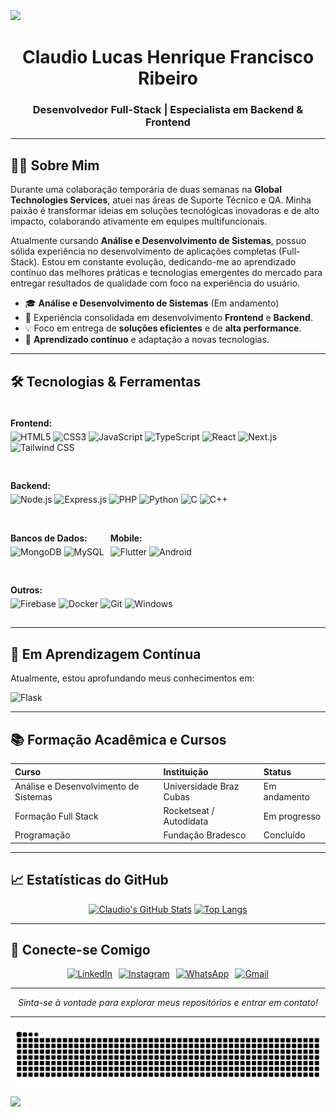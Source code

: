<img src="https://capsule-render.vercel.app/api?type=waving&color=0F2027&height=100&section=header"/>

<h1 align="center">Claudio Lucas Henrique Francisco Ribeiro</h1>
<h3 align="center">Desenvolvedor Full-Stack | Especialista em Backend & Frontend</h3>

---

## 👨‍💻 Sobre Mim

Durante uma colaboração temporária de duas semanas na **Global Technologies Services**, atuei nas áreas de Suporte Técnico e QA. Minha paixão é transformar ideias em soluções tecnológicas inovadoras e de alto impacto, colaborando ativamente em equipes multifuncionais.

Atualmente cursando **Análise e Desenvolvimento de Sistemas**, possuo sólida experiência no desenvolvimento de aplicações completas (Full-Stack). Estou em constante evolução, dedicando-me ao aprendizado contínuo das melhores práticas e tecnologias emergentes do mercado para entregar resultados de qualidade com foco na experiência do usuário.

- 🎓 **Análise e Desenvolvimento de Sistemas** (Em andamento)
- 🚀 Experiência consolidada em desenvolvimento **Frontend** e **Backend**.
- 💡 Foco em entrega de **soluções eficientes** e de **alta performance**.
- 🧠 **Aprendizado contínuo** e adaptação a novas tecnologias.

---

## 🛠️ Tecnologias & Ferramentas

<div style="display: flex; flex-wrap: wrap; justify-content: start; gap: 10px;">
  <div style="margin-bottom: 15px;">
    <h4 align="left" style="margin-bottom: 5px;">Frontend:</h4>
    <img src="https://img.shields.io/badge/HTML5-E34F26?style=for-the-badge&logo=html5&logoColor=white" alt="HTML5"/>
    <img src="https://img.shields.io/badge/CSS3-1572B6?style=for-the-badge&logo=css3&logoColor=white" alt="CSS3"/>
    <img src="https://img.shields.io/badge/JavaScript-F7DF1E?style=for-the-badge&logo=javascript&logoColor=black" alt="JavaScript"/>
    <img src="https://img.shields.io/badge/TypeScript-3178C6?style=for-the-badge&logo=typescript&logoColor=white" alt="TypeScript"/>
    <img src="https://img.shields.io/badge/React-20232A?style=for-the-badge&logo=react&logoColor=61DAFB" alt="React"/>
    <img src="https://img.shields.io/badge/Next.js-000000?style=for-the-badge&logo=nextdotjs&logoColor=white" alt="Next.js"/>
    <img src="https://img.shields.io/badge/Tailwind_CSS-38B2AC?style=for-the-badge&logo=tailwind-css&logoColor=white" alt="Tailwind CSS"/>
  </div>
  <div style="margin-bottom: 15px;">
    <h4 align="left" style="margin-bottom: 5px;">Backend:</h4>
    <img src="https://img.shields.io/badge/Node.js-339933?style=for-the-badge&logo=nodedotjs&logoColor=white" alt="Node.js"/>
    <img src="https://img.shields.io/badge/Express.js-404D59?style=for-the-badge&logo=express&logoColor=white" alt="Express.js"/>
    <img src="https://img.shields.io/badge/PHP-777BB4?style=for-the-badge&logo=php&logoColor=white" alt="PHP"/>
    <img src="https://img.shields.io/badge/Python-3776AB?style=for-the-badge&logo=python&logoColor=white" alt="Python"/>
    <img src="https://img.shields.io/badge/C-A8B9CC?style=for-the-badge&logo=c&logoColor=white" alt="C"/>
    <img src="https://img.shields.io/badge/C%2B%2B-00599C?style=for-the-badge&logo=c%2B%2B&logoColor=white" alt="C++"/>
  </div>
  <div style="margin-bottom: 15px;">
    <h4 align="left" style="margin-bottom: 5px;">Bancos de Dados:</h4>
    <img src="https://img.shields.io/badge/MongoDB-4EA94B?style=for-the-badge&logo=mongodb&logoColor=white" alt="MongoDB"/>
    <img src="https://img.shields.io/badge/MySQL-005C84?style=for-the-badge&logo=mysql&logoColor=white" alt="MySQL"/>
  </div>
  <div style="margin-bottom: 15px;">
    <h4 align="left" style="margin-bottom: 5px;">Mobile:</h4>
    <img src="https://img.shields.io/badge/Flutter-02569B?style=for-the-badge&logo=flutter&logoColor=white" alt="Flutter"/>
    <img src="https://img.shields.io/badge/Android-3DDC84?style=for-the-badge&logo=android&logoColor=white" alt="Android"/>
  </div>
  <div style="margin-bottom: 15px;">
    <h4 align="left" style="margin-bottom: 5px;">Outros:</h4>
    <img src="https://img.shields.io/badge/Firebase-FFCA28?style=for-the-badge&logo=firebase&logoColor=black" alt="Firebase"/>
    <img src="https://img.shields.io/badge/Docker-2496ED?style=for-the-badge&logo=docker&logoColor=white" alt="Docker"/>
    <img src="https://img.shields.io/badge/Git-F05032?style=for-the-badge&logo=git&logoColor=white" alt="Git"/>
    <img src="https://img.shields.io/badge/Windows-0078D6?style=for-the-badge&logo=windows&logoColor=white" alt="Windows"/>
  </div>
</div>

---

## 🌱 Em Aprendizagem Contínua

Atualmente, estou aprofundando meus conhecimentos em:

<div style="display: flex; flex-wrap: wrap; justify-content: start; gap: 10px;">
  <img src="https://img.shields.io/badge/Flask-black?style=for-the-badge&logo=flask&logoColor=white" alt="Flask"/>
</div>

---

## 📚 Formação Acadêmica e Cursos

| Curso                                 | Instituição                     | Status       |
| :------------------------------------ | :------------------------------ | :----------- |
| Análise e Desenvolvimento de Sistemas | Universidade Braz Cubas         | Em andamento |
| Formação Full Stack                   | Rocketseat / Autodidata         | Em progresso |
| Programação                           | Fundação Bradesco               | Concluído    |

---

## 📈 Estatísticas do GitHub

<div align="center">

[![Claudio's GitHub Stats](https://github-readme-stats.vercel.app/api?username=maximonGamer&show_icons=true&theme=radical&hide_border=true&bg_color=0F2027&title_color=FFF&icon_color=FFF&text_color=FFF)](https://github.com/maximonGamer)
[![Top Langs](https://github-readme-stats.vercel.app/api/top-langs/?username=maximonGamer&layout=compact&theme=radical&hide_border=true&bg_color=0F2027&title_color=FFF&icon_color=FFF&text_color=FFF)](https://github.com/maximonGamer)

</div>

---

## 🤝 Conecte-se Comigo

<div align="center" style="display: flex; flex-wrap: wrap; justify-content: center; gap: 10px;">
  <a href="https://www.linkedin.com/in/claudio-lucas-henrique-francisco-ribeiro-1a8148346" target="_blank">
    <img src="https://img.shields.io/badge/LinkedIn-0077B5?style=for-the-badge&logo=linkedin&logoColor=white" alt="LinkedIn"/>
  </a>
  <a href="https://www.instagram.com/claudio_ribeirofh" target="_blank">
    <img src="https://img.shields.io/badge/Instagram-E4405F?style=for-the-badge&logo=instagram&logoColor=white" alt="Instagram"/>
  </a>
  <a href="https://wa.me/5511998115005" target="_blank">
    <img src="https://img.shields.io/badge/WhatsApp-25D366?style=for-the-badge&logo=whatsapp&logoColor=white" alt="WhatsApp"/>
  </a>
  <a href="mailto:lucasclaudio830@gmail.com">
    <img src="https://img.shields.io/badge/Gmail-D14836?style=for-the-badge&logo=gmail&logoColor=white" alt="Gmail"/>
  </a>
</div>

---

<div align="center">
  <em>Sinta-se à vontade para explorar meus repositórios e entrar em contato!</em>
</div>

---

<div align="center">
  <a href="https://github.com/maximonGamer">
    <img src="https://github.com/maximonGamer/maximonGamer/blob/output/github-contribution-grid-snake.svg" alt="Snake animation"/>
  </a>
</div>

<img src="https://capsule-render.vercel.app/api?type=waving&color=0F2027&height=100&section=footer"/>
